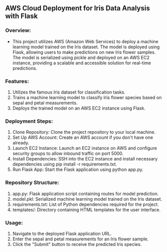 ## AWS Cloud Deployment for Iris Data Analysis with Flask

### Overview:
- This project utilizes AWS (Amazon Web Services) to deploy a machine learning model trained on the Iris dataset. The model is deployed using Flask, allowing users to make predictions on new Iris flower samples. The model is serialized using pickle and deployed on an AWS EC2 instance, providing a scalable and accessible solution for real-time predictions.

### Features:
1. Utilizes the famous Iris dataset for classification tasks.
2. Trains a machine learning model to classify Iris flower species based on sepal and petal measurements.
3. Deploys the trained model on an AWS EC2 instance using Flask.

### Deployment Steps:
1. Clone Repository: Clone the project repository to your local machine.
2. Set Up AWS Account: Create an AWS account if you don't have one already.
3. Launch EC2 Instance: Launch an EC2 instance on AWS and configure security groups to allow inbound traffic on port 5000.
4. Install Dependencies: SSH into the EC2 instance and install necessary dependencies using pip install -r requirements.txt.
5. Run Flask App: Start the Flask application using python app.py.

### Repository Structure:
1. app.py: Flask application script containing routes for model prediction.
2. model.pkl: Serialized machine learning model trained on the Iris dataset.
3. requirements.txt: List of Python dependencies required for the project.
4. templates/: Directory containing HTML templates for the user interface.

### Usage:
1. Navigate to the deployed Flask application URL.
2. Enter the sepal and petal measurements for an Iris flower sample.
3. Click the "Submit" button to receive the predicted Iris species.


